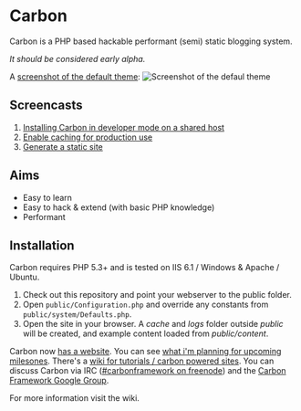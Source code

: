 # Carbon
Carbon is a PHP based hackable performant (semi) static blogging system. 

_It should be considered early alpha._

A [screenshot of the default theme](http://i.imm.io/FV6p.png):
![Screenshot of the defaul theme](http://i.imm.io/FV6p.png)


## Screencasts

1. [Installing Carbon in developer mode on a shared host](http://screencast.com/t/QgDYtKUFpG)
2. [Enable caching for production use](http://screencast.com/t/bRs6taeYUEQl)
3. [Generate a static site](http://screencast.com/t/KqP1GRhNTf)


## Aims

* Easy to learn
* Easy to hack & extend (with basic PHP knowledge)
* Performant


## Installation

Carbon requires PHP 5.3+ and is tested on IIS 6.1 / Windows & Apache / Ubuntu.

1. Check out this repository and point your webserver to the public folder.
2. Open `public/Configuration.php` and override any constants from `public/system/Defaults.php`.
3. Open the site in your browser. A _cache_ and _logs_ folder outside _public_ will be created, and example content loaded from _public/content_.

Carbon now [has a website](http://carbon.vandragt.com). You can see [what i'm planning for upcoming milesones](https://github.com/svandragt/carbon/issues). There's a [wiki for tutorials / carbon powered sites]([https://github.com/svandragt/carbon/wiki). You can discuss Carbon via IRC ([#carbonframework on freenode](http://webchat.freenode.net/?nick=)) and the [Carbon Framework Google Group](https://groups.google.com/forum/?fromgroups#!forum/carbon-framework).

For more information visit the wiki.
